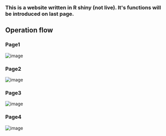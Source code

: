 ### This is a website written in R shiny (not live). It's functions will be introduced on last page.

## Operation flow
### Page1
![image](https://raw.githubusercontent.com/efef31016/subject/main/Statistics%20Computation/%E5%9C%961.png)
### Page2
![image](https://raw.githubusercontent.com/efef31016/subject/main/Statistics%20Computation/%E5%9C%962.png)
### Page3
![image](https://raw.githubusercontent.com/efef31016/subject/main/Statistics%20Computation/%E5%9C%963.png)
### Page4
![image](https://raw.githubusercontent.com/efef31016/subject/main/Statistics%20Computation/%E5%9C%964.png)
